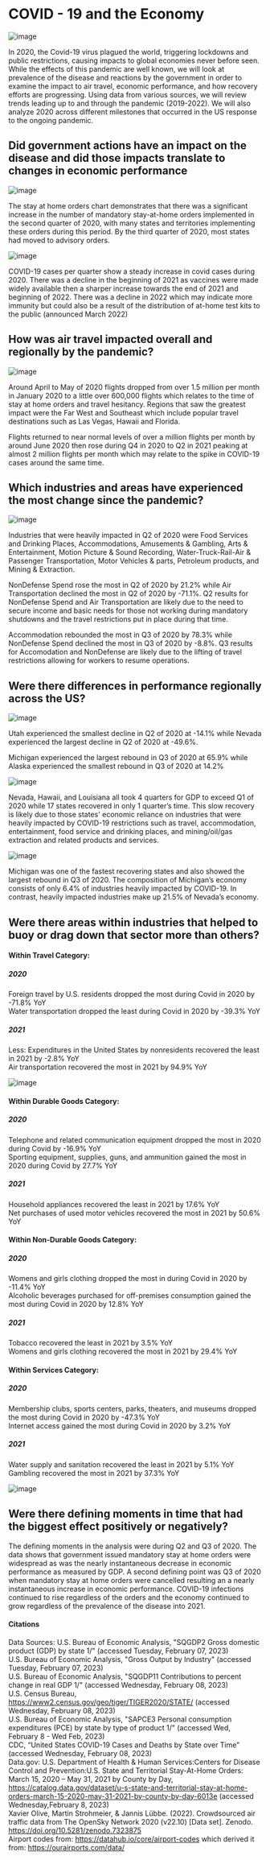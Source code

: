 # COVID - 19 and the Economy
![image](https://user-images.githubusercontent.com/116906733/218918331-1854daf7-59c9-47ec-a0b5-9da8ac17ed76.png)

In 2020, the Covid-19 virus plagued the world, triggering lockdowns and public restrictions, causing impacts to global economies never before seen. While the effects of this pandemic are well known, we will look at prevalence of the disease and reactions by the government in order to examine the impact to air travel, 
economic performance, and how recovery efforts are progressing. Using data from various sources, we will review trends leading up to and through the pandemic (2019-2022). We will also analyze 2020 across different milestones that occurred in the US response to the ongoing pandemic.

## Did government actions have an impact on the disease and did those impacts translate to changes in economic performance
![image](https://user-images.githubusercontent.com/116906733/218921758-655bac2b-f419-4c2f-9cbd-1cfac0501e13.png)

The stay at home orders chart demonstrates that there was a significant increase in the number of mandatory stay-at-home orders implemented in the second quarter of 2020, with many states and territories implementing these orders during this period. By the third quarter of 2020, most states had moved to advisory orders.

![image](https://user-images.githubusercontent.com/116906733/218921302-2ad5f881-99d6-4dea-a601-135b9c702e4c.png)

COVID-19 cases per quarter show a steady increase in covid cases during 2020. There was a decline in the beginning of 2021 as vaccines were made widely available then a sharper increase towards the end of 2021 and beginning of 2022. There was a decline in 2022 which may indicate more immunity but could also be a result of the distribution of at-home test kits to the public (announced March 2022)

## How was air travel impacted overall and regionally by the pandemic?
![image](https://user-images.githubusercontent.com/116906733/218922470-050ac8a8-126f-4403-a7e6-02316a46131f.png)

Around April to May of 2020 flights dropped from over 1.5 million per month in January 2020 to a little over 600,000 flights which relates to the time of stay at home orders and travel hesitancy. Regions that saw the greatest impact were the Far West and Southeast which include popular travel destinations such as Las Vegas, Hawaii and Florida.

Flights returned to near normal levels of over a million flights per month by around June 2020 then rose during Q4 in 2020 to Q2 in 2021 peaking at almost 2 million flights per month which may relate to the spike in COVID-19 cases around the same time.

## Which industries and areas have experienced the most change since the pandemic?
![image](https://user-images.githubusercontent.com/116906733/219103472-ca26b4a8-6ca8-4ade-bb20-e1bb51516f01.png)

Industries that were heavily impacted in Q2 of 2020 were Food Services and Drinking Places, Accommodations, Amusements & Gambling, Arts & Entertainment, Motion Picture & Sound Recording, Water-Truck-Rail-Air & Passenger Transportation, Motor Vehicles & parts, Petroleum products, and Mining & Extraction.<br>

NonDefense Spend rose the most in Q2 of 2020 by 21.2% while Air Transportation declined the most in Q2 of 2020 by -71.1%. Q2 results for NonDefense Spend and Air Transportation are likely due to the need to secure income and basic needs for those not working during mandatory shutdowns and the travel restrictions put in place during that time.<br>

Accommodation rebounded the most in Q3 of 2020 by 78.3% while NonDefense Spend declined the most in Q3 of 2020 by -8.8%. Q3 results for Accomodation and NonDefense are likely due to the lifting of travel restrictions allowing for workers to resume operations.

## Were there differences in performance regionally across the US?
![image](https://user-images.githubusercontent.com/116906733/219102812-fb35e34e-338c-410a-8e59-726daabb9add.png)

Utah experienced the smallest decline in Q2 of 2020 at -14.1% while Nevada experienced the largest decline in Q2 of 2020 at -49.6%.<br>

Michigan experienced the largest rebound in Q3 of 2020 at 65.9% while Alaska experienced the smallest rebound in Q3 of 2020 at 14.2%

![image](https://user-images.githubusercontent.com/116906733/219102927-a7491340-221c-40a1-9e11-132f7ef24a05.png)

Nevada, Hawaii, and Louisiana all took 4 quarters for GDP to exceed Q1 of 2020 while 17 states recovered in only 1 quarter’s time. This slow recovery is likely due to those states' economic reliance on industries that were heavily impacted by COVID-19 restrictions such as travel, accommodation, entertainment, food service and drinking places, and mining/oil/gas extraction and related products and services.

![image](https://user-images.githubusercontent.com/116906733/219122928-61716f21-0fab-4531-92c5-e03e4f86393c.png)

Michigan was one of the fastest recovering states and also showed the largest rebound in Q3 of 2020. The composition of Michigan’s economy consists of only 6.4% of industries heavily impacted by COVID-19. In contrast, heavily impacted industries make up 21.5% of Nevada’s economy.

## Were there areas within industries that helped to buoy or drag down that sector more than others? 

#### Within Travel Category:
##### 2020
Foreign travel by U.S. residents dropped the most during Covid in 2020 by -71.8% YoY<br>
Water transportation dropped the least during Covid in 2020 by -39.3% YoY<br>
##### 2021
Less: Expenditures in the United States by nonresidents recovered the least in 2021 by -2.8% YoY<br>
Air transportation recovered the most in 2021 by 94.9% YoY<br>

![image](https://user-images.githubusercontent.com/116906733/218923029-599fe4bc-8260-4a62-936c-0927ce4b25fc.png)

#### Within Durable Goods Category:
##### 2020
Telephone and related communication equipment dropped the most in 2020 during Covid by -16.9% YoY<br>
Sporting equipment, supplies, guns, and ammunition gained the most in 2020 during Covid by 27.7% YoY<br>
##### 2021
Household appliances recovered the least in 2021 by 17.6% YoY<br>
Net purchases of used motor vehicles recovered the most in 2021 by 50.6% YoY<br>

#### Within Non-Durable Goods Category:
##### 2020
Womens and girls clothing dropped the most in during Covid in 2020 by -11.4% YoY<br>
Alcoholic beverages purchased for off-premises consumption gained the most during Covid in 2020 by 12.8% YoY<br>
##### 2021
Tobacco recovered the least in 2021 by 3.5% YoY<br>
Womens and girls clothing recovered the most in 2021 by 29.4% YoY<br>

#### Within Services Category:
##### 2020
Membership clubs, sports centers, parks, theaters, and museums dropped the most during Covid in 2020 by -47.3% YoY<br>
Internet access gained the most during Covid in 2020 by 3.2% YoY<br>
##### 2021
Water supply and sanitation recovered the least in 2021 by 5.1% YoY<br>
Gambling recovered the most in 2021 by 37.3% YoY<br>

![image](https://user-images.githubusercontent.com/116906733/218923301-4385f32b-af0f-4198-a633-bf5fcc634aa7.png)

## Were there defining moments in time that had the biggest effect positively or negatively?
The defining moments in the analysis were during Q2 and Q3 of 2020. The data shows that government issued mandatory stay at home orders were widespread as was the nearly instantaneous decrease in economic performance as measured by GDP. A second defining point was Q3 of 2020 when mandatory stay at home orders were cancelled resulting an a nearly instantaneous increase in economic performance. COVID-19 infections continued to rise regardless of the orders and the economy continued to grow regardless of the prevalence of the disease into 2021.

#### Citations
Data Sources:
U.S. Bureau of Economic Analysis, "SQGDP2 Gross domestic product (GDP) by state 1/" (accessed Tuesday, February 07, 2023)<br>
U.S. Bureau of Economic Analysis, "Gross Output by Industry" (accessed Tuesday, February 07, 2023)<br>
U.S. Bureau of Economic Analysis, "SQGDP11 Contributions to percent change in real GDP 1/" (accessed Wednesday, February 08, 2023)<br>
U.S. Census Bureau, https://www2.census.gov/geo/tiger/TIGER2020/STATE/ (accessed Wednesday, February 08, 2023)<br>
U.S. Bureau of Economic Analysis, "SAPCE3 Personal consumption expenditures (PCE) by state by type of product 1/" (accessed Wed, February 8 - Wed Feb, 2023)<br>
CDC, “United States COVID-19 Cases and Deaths by State over Time” (accessed Wednesday, February 08, 2023)<br>
Data.gov: U.S. Department of Health & Human Services:Centers for Disease Control and Prevention:U.S. State and Territorial Stay-At-Home Orders: March 15, 2020 – May 31, 2021 by County by Day, https://catalog.data.gov/dataset/u-s-state-and-territorial-stay-at-home-orders-march-15-2020-may-31-2021-by-county-by-day-6013e (accessed Wednesday,February 8, 2023)<br>
Xavier Olive, Martin Strohmeier, & Jannis Lübbe. (2022). Crowdsourced air traffic data from The OpenSky Network 2020 (v22.10) [Data set]. Zenodo. https://doi.org/10.5281/zenodo.7323875<br>
Airport codes from: https://datahub.io/core/airport-codes which derived it from: https://ourairports.com/data/
